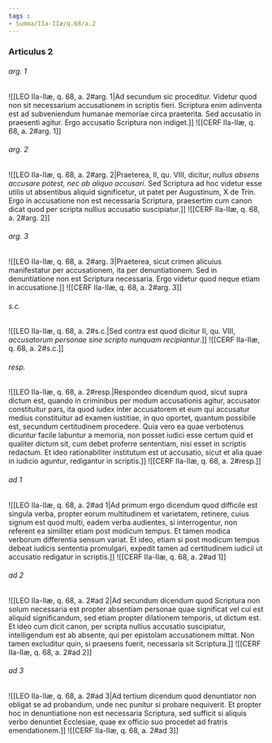 ```yaml
---
tags : 
- Summa/IIa-IIæ/q.68/a.2
---
```


### Articulus 2

###### arg. 1
![[LEO IIa-IIæ, q. 68, a. 2#arg. 1|Ad secundum sic proceditur. Videtur quod non sit necessarium accusationem in scriptis fieri. Scriptura enim adinventa est ad subveniendum humanae memoriae circa praeterita. Sed accusatio in praesenti agitur. Ergo accusatio Scriptura non indiget.]]
![[CERF IIa-IIæ, q. 68, a. 2#arg. 1]]

###### arg. 2
![[LEO IIa-IIæ, q. 68, a. 2#arg. 2|Praeterea, II, qu. VIII, dicitur, *nullus absens accusare potest, nec ab aliquo accusari*. Sed Scriptura ad hoc videtur esse utilis ut absentibus aliquid significetur, ut patet per Augustinum, X de Trin. Ergo in accusatione non est necessaria Scriptura, praesertim cum canon dicat quod per scripta nullius accusatio suscipiatur.]]
![[CERF IIa-IIæ, q. 68, a. 2#arg. 2]]

###### arg. 3
![[LEO IIa-IIæ, q. 68, a. 2#arg. 3|Praeterea, sicut crimen alicuius manifestatur per accusationem, ita per denuntiationem. Sed in denuntiatione non est Scriptura necessaria. Ergo videtur quod neque etiam in accusatione.]]
![[CERF IIa-IIæ, q. 68, a. 2#arg. 3]]

###### s.c.
![[LEO IIa-IIæ, q. 68, a. 2#s.c.|Sed contra est quod dicitur II, qu. VIII, *accusatorum personae sine scripto nunquam recipiantur*.]]
![[CERF IIa-IIæ, q. 68, a. 2#s.c.]]

###### resp.
![[LEO IIa-IIæ, q. 68, a. 2#resp.|Respondeo dicendum quod, sicut supra dictum est, quando in criminibus per modum accusationis agitur, accusator constituitur pars, ita quod iudex inter accusatorem et eum qui accusatur medius constituitur ad examen iustitiae, in quo oportet, quantum possibile est, secundum certitudinem procedere. Quia vero ea quae verbotenus dicuntur facile labuntur a memoria, non posset iudici esse certum quid et qualiter dictum sit, cum debet proferre sententiam, nisi esset in scriptis redactum. Et ideo rationabiliter institutum est ut accusatio, sicut et alia quae in iudicio aguntur, redigantur in scriptis.]]
![[CERF IIa-IIæ, q. 68, a. 2#resp.]]

###### ad 1
![[LEO IIa-IIæ, q. 68, a. 2#ad 1|Ad primum ergo dicendum quod difficile est singula verba, propter eorum multitudinem et varietatem, retinere, cuius signum est quod multi, eadem verba audientes, si interrogentur, non referent ea similiter etiam post modicum tempus. Et tamen modica verborum differentia sensum variat. Et ideo, etiam si post modicum tempus debeat iudicis sententia promulgari, expedit tamen ad certitudinem iudicii ut accusatio redigatur in scriptis.]]
![[CERF IIa-IIæ, q. 68, a. 2#ad 1]]

###### ad 2
![[LEO IIa-IIæ, q. 68, a. 2#ad 2|Ad secundum dicendum quod Scriptura non solum necessaria est propter absentiam personae quae significat vel cui est aliquid significandum, sed etiam propter dilationem temporis, ut dictum est. Et ideo cum dicit canon, per scripta nullius accusatio suscipiatur, intelligendum est ab absente, qui per epistolam accusationem mittat. Non tamen excluditur quin, si praesens fuerit, necessaria sit Scriptura.]]
![[CERF IIa-IIæ, q. 68, a. 2#ad 2]]

###### ad 3
![[LEO IIa-IIæ, q. 68, a. 2#ad 3|Ad tertium dicendum quod denuntiator non obligat se ad probandum, unde nec punitur si probare nequiverit. Et propter hoc in denuntiatione non est necessaria Scriptura, sed sufficit si aliquis verbo denuntiet Ecclesiae, quae ex officio suo procedet ad fratris emendationem.]]
![[CERF IIa-IIæ, q. 68, a. 2#ad 3]]

